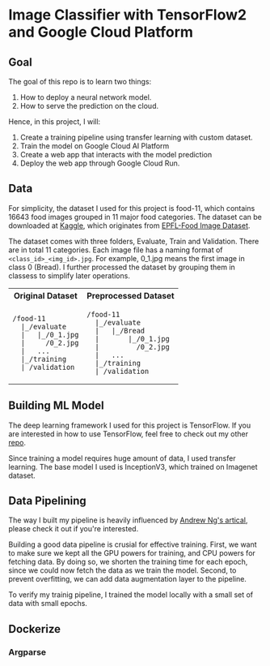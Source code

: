 # Image Classifier with TensorFlow2 and Google Cloud Platform
## Goal
The goal of this repo is to learn two things:
1. How to deploy a neural network model.
2. How to serve the prediction on the cloud.

Hence, in this project, I will:
1. Create a training pipeline using transfer learning with custom dataset.
2. Train the model on Google Cloud AI Platform
3. Create a web app that interacts with the model prediction
4. Deploy the web app through Google Cloud Run.

## Data
For simplicity, the dataset I used for this project is food-11, which contains 16643 food images grouped in 11 major food categories. The dataset can be downloaded at [Kaggle](https://www.kaggle.com/datasets/vermaavi/food11), which originates from [EPFL-Food Image Dataset](https://www.epfl.ch/labs/mmspg/downloads/food-image-datasets/).

The dataset comes with three folders, Evaluate, Train and Validation. There are in total 11 categories. Each image file has a naming format of ```<class_id>_<img_id>.jpg```. For example, 0_1.jpg means the first image in class 0 (Bread). I further processed the dataset by grouping them in classess to simplify later operations.

<table>
<tr>
<th>Original Dataset</th>
<th>Preprocessed Dataset</th>
</tr>
<tr>
<td>

```text
/food-11
  |_/evaluate
  |   |_/0_1.jpg
  |     /0_2.jpg
  |   ...
  |_/training
  |_/validation
```
  
</td>
<td>

```text
/food-11
  |_/evaluate
  |   |_/Bread
  |       |_/0_1.jpg
  |         /0_2.jpg
  |   ...
  |_/training
  |_/validation
```

</td>
</tr>
</table>

## Building ML Model
The deep learning framework I used for this project is TensorFlow. If you are interested in how to use TensorFlow, feel free to check out my other [repo](https://github.com/mike1393/intro-to-tensorflow2.0-python).

Since training a model requires huge amount of data, I used transfer learning. The base model I used is InceptionV3, which trained on Imagenet dataset.

## Data Pipelining
The way I built my pipeline is heavily influenced by [Andrew Ng's artical](https://cs230.stanford.edu/blog/datapipeline/#best-practices), please check it out if you're interested.

Building a good data pipeline is crusial for effective training. First, we want to make sure we kept all the GPU powers for training, and CPU powers for fetching data. By doing so, we shorten the training time for each epoch, since we could now fetch the data as we train the model. Second, to prevent overfitting, we can add data augmentation layer to the pipeline.

To verify my trainig pipeline, I trained the model locally with a small set of data with small epochs.
## Dockerize
### Argparse
